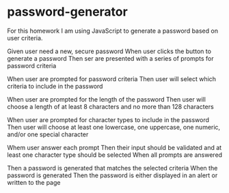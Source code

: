 # password-generator
For this homework I am using JavaScript to generate a password based on user criteria. 


Given user need a new, secure password
When user clicks the button to generate a password
Then ser are presented with a series of prompts for password criteria

When user are prompted for password criteria
Then user will select which criteria to include in the password

When user are prompted for the length of the password
Then user will choose a length of at least 8 characters and no more than 128 characters

When user are prompted for character types to include in the password
Then user will choose at least one lowercase, one uppercase, one numeric, and/or one special character

Whem user answer each prompt
Then their input should be validated and at least one character type should be selected
When all prompts are answered

Then a password is generated that matches the selected criteria
When the password is generated
Then the password is either displayed in an alert or written to the page
